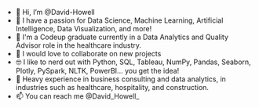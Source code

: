 - 👋 Hi, I’m @David-Howell
- 👀 I have a passion for Data Science, Machine Learning, Artificial Intelligence, Data Visualization, and more!
- 🌱 I'm a Codeup graduate currently in a Data Analytics and Quality Advisor role in the healthcare industry.
- 💞️ I would love to collaborate on new projects
- 🤓 I like to nerd out with Python, SQL, Tableau, NumPy, Pandas, Seaborn, Plotly, PySpark, NLTK, PowerBI... you get the idea!
- 💼 Heavy experience in business consulting and data analytics, in industries such as healthcare, hospitality, and construction.
- 📫 You can reach me @David_Howell_ 

<!---
David-Howell/David-Howell is a ✨ special ✨ repository because its `README.md` (this file) appears on your GitHub profile.
You can click the Preview link to take a look at your changes.
--->
